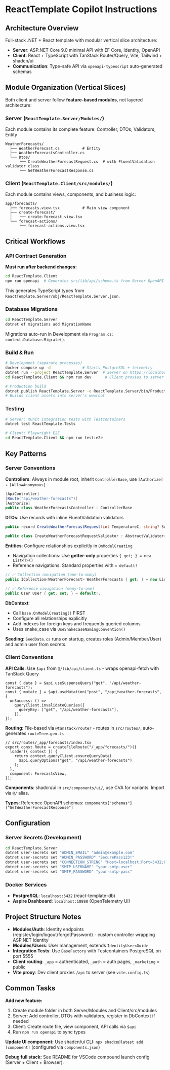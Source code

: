 # ReactTemplate Copilot Instructions

## Architecture Overview

Full-stack .NET + React template with modular vertical slice architecture:

- **Server**: ASP.NET Core 9.0 minimal API with EF Core, Identity, OpenAPI
- **Client**: React + TypeScript with TanStack Router/Query, Vite, Tailwind + shadcn/ui
- **Communication**: Type-safe API via `openapi-typescript` auto-generated schemas

## Module Organization (Vertical Slices)

Both client and server follow **feature-based modules**, not layered architecture:

### Server (`ReactTemplate.Server/Modules/`)

Each module contains its complete feature: Controller, DTOs, Validators, Entity

```
WeatherForecasts/
  ├── WeatherForecast.cs          # Entity
  ├── WeatherForecastsController.cs
  └── Dtos/
      ├── CreateWeatherForecastRequest.cs  # with FluentValidation validator class
      └── GetWeatherForecastResponse.cs
```

### Client (`ReactTemplate.Client/src/modules/`)

Each module contains views, components, and business logic:

```
app/forecasts/
  ├── forecasts.view.tsx          # Main view component
  ├── create-forecast/
  │   └── create-forecast.view.tsx
  └── forecast-actions/
      └── forecast-actions.view.tsx
```

## Critical Workflows

### API Contract Generation

**Must run after backend changes:**

```bash
cd ReactTemplate.Client
npm run openapi  # Generates src/lib/api/schema.ts from Server OpenAPI spec
```

This generates TypeScript types from `ReactTemplate.Server/obj/ReactTemplate.Server.json`.

### Database Migrations

```bash
cd ReactTemplate.Server
dotnet ef migrations add MigrationName
```

Migrations auto-run in Development via `Program.cs: context.Database.Migrate()`.

### Build & Run

```bash
# Development (separate processes)
docker compose up -d              # Starts PostgreSQL + telemetry
dotnet run --project ReactTemplate.Server  # Server on https://localhost:7000
cd ReactTemplate.Client && npm run dev      # Client proxies to server

# Production build
dotnet publish ReactTemplate.Server -o ReactTemplate.Server/bin/Production
# Builds client assets into server's wwwroot
```

### Testing

```bash
# Server: XUnit integration tests with Testcontainers
dotnet test ReactTemplate.Tests

# Client: Playwright E2E
cd ReactTemplate.Client && npm run test:e2e
```

## Key Patterns

### Server Conventions

**Controllers**: Always in module root, inherit `ControllerBase`, use `[Authorize]` + `[AllowAnonymous]`

```csharp
[ApiController]
[Route("api/weather-forecasts")]
[Authorize]
public class WeatherForecastsController : ControllerBase
```

**DTOs**: Use records with inline FluentValidation validators

```csharp
public record CreateWeatherForecastRequest(int TemperatureC, string? Summary);

public class CreateWeatherForecastRequestValidator : AbstractValidator<CreateWeatherForecastRequest>
```

**Entities**: Configure relationships explicitly in `OnModelCreating`

- Navigation collections: Use **getter-only** properties `{ get; } = new List<T>()`
- Reference navigations: Standard properties with `= default!`

```csharp
// ✅ Collection navigation (one-to-many)
public ICollection<WeatherForecast> WeatherForecasts { get; } = new List<WeatherForecast>();

// ✅ Reference navigation (many-to-one)
public User User { get; set; } = default!;
```

**DbContext**:

- Call `base.OnModelCreating()` FIRST
- Configure all relationships explicitly
- Add indexes for foreign keys and frequently queried columns
- Uses snake_case via `UseSnakeCaseNamingConvention()`

**Seeding**: `SeedData.cs` runs on startup, creates roles (Admin/Member/User) and admin user from secrets.

### Client Conventions

**API Calls**: Use `$api` from `@/lib/api/client.ts` - wraps openapi-fetch with TanStack Query

```tsx
const { data } = $api.useSuspenseQuery("get", "/api/weather-forecasts");
const { mutate } = $api.useMutation("post", "/api/weather-forecasts", {
  onSuccess: () =>
    queryClient.invalidateQueries({
      queryKey: ["get", "/api/weather-forecasts"],
    }),
});
```

**Routing**: File-based via `@tanstack/router` - routes in `src/routes/`, auto-generates `routeTree.gen.ts`

```tsx
// src/routes/_app/forecasts/index.tsx
export const Route = createFileRoute("/_app/forecasts/")({
  loader({ context }) {
    return context.queryClient.ensureQueryData(
      $api.queryOptions("get", "/api/weather-forecasts")
    );
  },
  component: ForecastsView,
});
```

**Components**: shadcn/ui in `src/components/ui/`, use CVA for variants. Import via `@/` alias.

**Types**: Reference OpenAPI schemas: `components["schemas"]["GetWeatherForecastResponse"]`

## Configuration

### Server Secrets (Development)

```bash
cd ReactTemplate.Server
dotnet user-secrets set "ADMIN_EMAIL" "admin@example.com"
dotnet user-secrets set "ADMIN_PASSWORD" "SecurePass123!"
dotnet user-secrets set "CONNECTION_STRING" "Host=localhost;Port=5432;Username=postgres;Password=postgres;Database=react-template;"
dotnet user-secrets set "SMTP_USERNAME" "your-smtp-user"
dotnet user-secrets set "SMTP_PASSWORD" "your-smtp-pass"
```

### Docker Services

- **PostgreSQL**: `localhost:5432` (react-template-db)
- **Aspire Dashboard**: `localhost:18888` (OpenTelemetry UI)

## Project Structure Notes

- **Modules/Auth**: Identity endpoints (register/login/logout/forgotPassword) - custom controller wrapping ASP.NET Identity
- **Modules/Users**: User management, extends `IdentityUser<Guid>`
- **Integration Tests**: Use `BaseFactory` with Testcontainers PostgreSQL on port 5555
- **Client routing**: `_app` = authenticated, `_auth` = auth pages, `_marketing` = public
- **Vite proxy**: Dev client proxies `/api` to server (see `vite.config.ts`)

## Common Tasks

**Add new feature:**

1. Create module folder in both Server/Modules and Client/src/modules
2. Server: Add controller, DTOs with validators, register in DbContext if needed
3. Client: Create route file, view component, API calls via `$api`
4. Run `npm run openapi` to sync types

**Update UI component:**
Use shadcn/ui CLI: `npx shadcn@latest add [component]` (configured via `components.json`)

**Debug full stack:**
See README for VSCode compound launch config (Server + Client + Browser).
